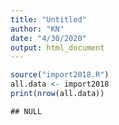 ```yaml
---
title: "Untitled"
author: "KN"
date: "4/30/2020"
output: html_document
---
```



```r
source("import2018.R")
all.data <- import2018
print(nrow(all.data))
```

```
## NULL
```

